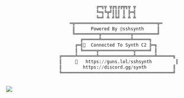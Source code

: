 <!-- <p align=center><img width=90% src="banner.gif"></img></p> -->















```python
                                  ╔═╗╦ ╦╔╗╔╔╦╗╦ ╦
                                  ╚═╗╚╦╝║║║ ║ ╠═╣
                                  ╚═╝ ╩ ╝╚╝ ╩ ╩ ╩
                        ═╦═══════════════════════════════╦═
                         ║      Powered By @sshsynth     ║ 
                         ╚═════════╦═══════════╦═════════╝ 
                            ╔══════╩═══════════╩══════╗     
                          ╔═╣  Connected To Synth C2 ╠═╗    
                          ║ ╚═════╦═════════════╦═════╝ ║  
                    ╔═════╩═══════╩═════════════╩═══════╩══════╗ 
                    ║        https://guns.lol/sshsynth         ║
                    ║        https://discord.gg/synth          ║
                    ╚══════════════════════════════════════════╝
  
```

 



















![](https://raw.githubusercontent.com/Sutil/Sutil/2b2fad3bf54522bb30c8c170591fc68ff51b69e6/github-contribution-grid-snake2.svg)
